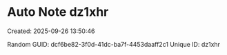 ﻿# Auto Note dz1xhr
Created: 2025-09-26 13:50:46

Random GUID: dcf6be82-3f0d-41dc-ba7f-4453daaff2c1
Unique ID: dz1xhr
